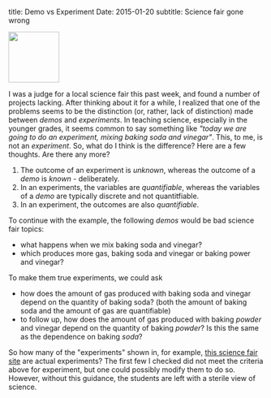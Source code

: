 title: Demo vs Experiment
Date: 2015-01-20
subtitle: Science fair gone wrong

<img src="images/landscape-54998_640.jpg" height=100>

I was a judge for a local science fair this past week, and found a number of projects lacking.  After thinking about it for a while, I realized that one of the problems seems to be the distinction (or, rather, lack of distinction) made between *demos* and *experiments*.  In teaching science, especially in the younger grades, it seems common to say something like *"today we are going to do an experiment, mixing baking soda and vinegar"*.  This, to me, is not an *experiment*.  So, what do I think is the difference?  Here are a few thoughts.  Are there any more?

1. The outcome of an experiment is *unknown*, whereas the outcome of a *demo* is *known* - deliberately.
2. In an experiments, the variables are *quantifiable*, whereas the variables of a *demo* are typically discrete and not quantitfiable.  
3. In an experiment, the outcomes are also *quantifiable*. 

To continue with the example, the following *demos* would be bad science fair topics:

* what happens when we mix baking soda and vinegar?
* which produces more gas, baking soda and vinegar or baking power and vinegar?

To make them true experiments, we could ask

* how does the amount of gas produced with baking soda and vinegar depend on the quantity of baking soda?  (both the amount of baking soda and the amount of gas are quantifiable)
* to follow up, how does the amount of gas produced with baking *powder* and vinegar depend on the quantity of baking *powder*?  Is this the same as the dependence on baking *soda*?

So how many of the "experiments" shown in, for example, [this science fair site] are actual experiments?  The first few I checked did not meet the criteria above for experiment, but one could possibly modify them to do so.  However, without this guidance, the students are left with a sterile view of science.


[this science fair site]: http://www.education.com/science-fair/fifth-grade/